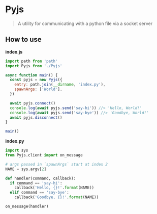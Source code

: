 # Pyjs

> A utility for communicating with a python file via a socket server

## How to use

**index.js**

```js
import path from 'path'
import Pyjs from './Pyjs'

async function main() {
  const pyjs = new Pyjs({
    entry: path.join(__dirname, 'index.py'),
    spawnArgs: ['World'],
  })

  await pyjs.connect()
  console.log(await pyjs.send('say-hi')) //> 'Hello, World!'
  console.log(await pyjs.send('say-bye')) //> 'Goodbye, World!'
  await pyjs.disconnect()
}

main()
```

**index.py**

```py
import sys
from Pyjs.client import on_message

# args passed in `spawnArgs` start at index 2
NAME = sys.argv[2]

def handler(command, callback):
  if command == 'say-hi':
    callback('Hello, {}!'.format(NAME))
  elif command == 'say-bye':
    callback('Goodbye, {}!'.format(NAME))

on_message(handler)
```
